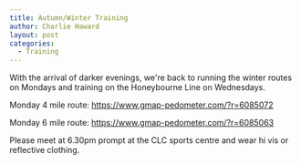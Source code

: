 ```yaml
---
title: Autumn/Winter Training
author: Charlie Haward
layout: post
categories:
  - Training
---
```

With the arrival of darker evenings, we're back to running the winter routes on Mondays and training on the Honeybourne Line on Wednesdays. 

Monday 4 mile route: <a rel="noreferrer noopener" href="https://www.gmap-pedometer.com/?r=6085072&fbclid=IwAR2Pi0xMkFReB66GW3ETFhSVl7aoFrcbW26ksnHiFRe0QUfUjbABc8bfgz4" target="_blank">https://www.gmap-pedometer.com/?r=6085072</a>

Monday 6 mile route: <a rel="noreferrer noopener" href="https://www.gmap-pedometer.com/?r=6085063&fbclid=IwAR1v3LNLvDZqWXanbmnYrbbdpJ4WnLXGjfhW8I6o8tAgZgrP-lIk3J0-O64" target="_blank">https://www.gmap-pedometer.com/?r=6085063</a>

Please meet at 6.30pm prompt at the CLC sports centre and wear hi vis or reflective clothing.

